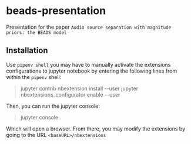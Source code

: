 # beads-presentation
Presentation for the paper `Audio source separation with magnitude priors: the BEADS model `

## Installation
Use `pipenv shell`
you may have to manually activate the extensions configurations to jupyter notebook by entering the following lines from within the `pipenv` shell:

> jupyter contrib nbextension install --user
> jupyter nbextensions_configurator enable --user

Then, you can run the jupyter console:

> jupyter console

Which will open a browser. From there, you may modify the extensions by going to the URL `<baseURL>/nbextensions`

